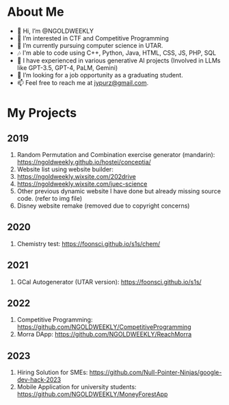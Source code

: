 # About Me
- 👋 Hi, I’m @NGOLDWEEKLY
- 👀 I’m interested in CTF and Competitive Programming
- 🌱 I’m currently pursuing computer science in UTAR.
- 🎶 I'm able to code using C++, Python, Java, HTML, CSS, JS, PHP, SQL
- 🌱 I have experienced in various generative AI projects (Involved in LLMs like GPT-3.5, GPT-4, PaLM, Gemini)
- 💞️ I’m looking for a job opportunity as a graduating student.
- 📫 Feel free to reach me at jypurz@gmail.com.

<!---
NGOLDWEEKLY/NGOLDWEEKLY is a ✨ special ✨ repository because its `README.md` (this file) appears on your GitHub profile.
You can click the Preview link to take a look at your changes.
--->
# My Projects
## 2019
1. Random Permutation and Combination exercise generator (mandarin): https://ngoldweekly.github.io/hostei/conceptia/
2. Website list using website builder:
3. https://ngoldweekly.wixsite.com/202drive
4. https://ngoldweekly.wixsite.com/juec-science
5. Other previous dynamic website I have done but already missing source code. (refer to img file)
6. Disney website remake (removed due to copyright concerns)
## 2020
1. Chemistry test: https://foonsci.github.io/s1s/chem/
## 2021
1. GCal Autogenerator (UTAR version): https://foonsci.github.io/s1s/
## 2022
1. Competitive Programming: https://github.com/NGOLDWEEKLY/CompetitiveProgramming
2. Morra DApp: https://github.com/NGOLDWEEKLY/ReachMorra
## 2023
1. Hiring Solution for SMEs: https://github.com/Null-Pointer-Ninjas/google-dev-hack-2023
2. Mobile Application for university students: https://github.com/NGOLDWEEKLY/MoneyForestApp
